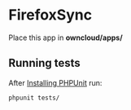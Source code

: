 # FirefoxSync
Place this app in **owncloud/apps/**


## Running tests
After [Installing PHPUnit](http://phpunit.de/getting-started.html) run:

    phpunit tests/
